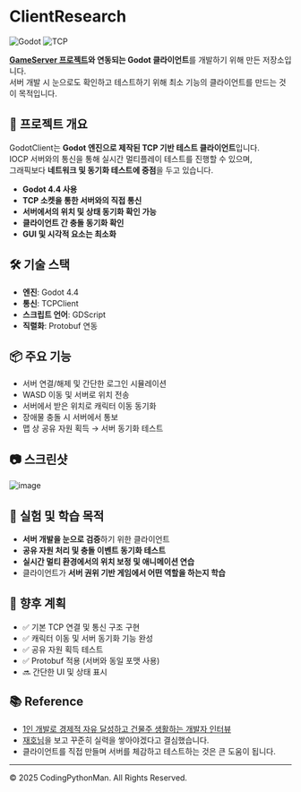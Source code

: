 # ClientResearch

![Godot](https://img.shields.io/badge/Godot-Client-lightblue.svg) ![TCP](https://img.shields.io/badge/Network-TCP-orange.svg)

**[GameServer 프로젝트](https://github.com/CodingPythonMan/GameServer)와 연동되는 Godot 클라이언트**를 개발하기 위해 만든 저장소입니다.  
서버 개발 시 눈으로도 확인하고 테스트하기 위해 최소 기능의 클라이언트를 만드는 것이 목적입니다.

## 🧭 프로젝트 개요

GodotClient는 **Godot 엔진으로 제작된 TCP 기반 테스트 클라이언트**입니다.  
IOCP 서버와의 통신을 통해 실시간 멀티플레이 테스트를 진행할 수 있으며,  
그래픽보다 **네트워크 및 동기화 테스트에 중점**을 두고 있습니다.

- **Godot 4.4 사용**
- **TCP 소켓을 통한 서버와의 직접 통신**
- **서버에서의 위치 및 상태 동기화 확인 가능**
- **클라이언트 간 충돌 동기화 확인**
- **GUI 및 시각적 요소는 최소화**

## 🛠 기술 스택

- **엔진**: Godot 4.4
- **통신**: TCPClient
- **스크립트 언어**: GDScript
- **직렬화**: Protobuf 연동

## 📦 주요 기능

- 서버 연결/해제 및 간단한 로그인 시뮬레이션
- WASD 이동 및 서버로 위치 전송
- 서버에서 받은 위치로 캐릭터 이동 동기화
- 장애물 충돌 시 서버에서 통보
- 맵 상 공유 자원 획득 → 서버 동기화 테스트

## 📷 스크린샷

![image](https://github.com/user-attachments/assets/77ca64ba-6715-4492-85db-fd9277c0c453)

## 🧪 실험 및 학습 목적

- **서버 개발을 눈으로 검증**하기 위한 클라이언트
- **공유 자원 처리 및 충돌 이벤트 동기화 테스트**
- **실시간 멀티 환경에서의 위치 보정 및 애니메이션 연습**
- 클라이언트가 **서버 권위 기반 게임에서 어떤 역할을 하는지 학습**

## 🔮 향후 계획

- ✅ 기본 TCP 연결 및 통신 구조 구현
- ✅ 캐릭터 이동 및 서버 동기화 기능 완성
- ✅ 공유 자원 획득 테스트
- ✅ Protobuf 적용 (서버와 동일 포맷 사용)
- 🔜 간단한 UI 및 상태 표시

## 📚 Reference

- [1인 개발로 경제적 자유 달성하고 건물주 생활하는 개발자 인터뷰](https://www.youtube.com/watch?v=L6TNhTNHRIA)  
- [재호님](https://www.linkedin.com/in/jehokim/)을 보고 꾸준히 실력을 쌓아야겠다고 결심했습니다.  
- 클라이언트를 직접 만들며 서버를 체감하고 테스트하는 것은 큰 도움이 됩니다.

---

© 2025 CodingPythonMan. All Rights Reserved.
